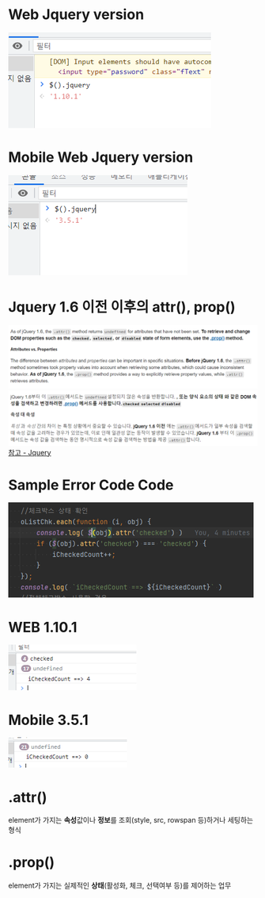 # Web Jquery version

![IMG](./public/4.png)

# Mobile Web Jquery version

![IMG](./public/1.png)

# Jquery 1.6 이전 이후의 attr(), prop()

![IMG](./public/5.png)
![IMG](./public/6.png)
[참고 - Jquery](https://api.jquery.com/attr/)

# Sample Error Code Code

![IMG](./public/9.png)

# WEB 1.10.1

![IMG](./public/7.png)

# Mobile 3.5.1

![IMG](./public/8.png)

# .attr()
element가 가지는 **속성**값이나 **정보**를 조회(style, src, rowspan 등)하거나 세팅하는 형식

# .prop()
element가 가지는 실제적인 **상태**(활성화, 체크, 선택여부 등)를 제어하는 업무

​
